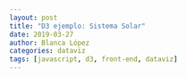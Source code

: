 ```yaml
---
layout: post
title: "D3 ejemplo: Sistema Solar"
date: 2019-03-27
author: Blanca López
categories: dataviz
tags: [javascript, d3, front-end, dataviz]
---
```


<!-- ![alt text](assets/images/solar_system.png "Wallpaper") -->
<style type="text/css"> 
  @import url('https://raw.githubusercontent.com/Caged/d3-tip/master/examples/example-styles.css');
  @import url("/css/solar_system.css");
</style>
<script src="https://d3js.org/d3.v5.min.js"></script>
<script src="https://cdnjs.cloudflare.com/ajax/libs/d3-tip/0.9.1/d3-tip.js"></script>
<div class="relative">
  <div id="info-planet"></div>
  <div id="planets"></div>
</div>
<script type="text/javascript">
  const width = 900;
  const height = 900;
  const sunx = 200;
  const suny = 200;
  const sunr = 50;
  const diag = Math.sqrt(2 * (500 * 500));
  const t0    = new Date().setHours(0,0,0,0);
  const delta = (Date.now() - t0);
  const tip = d3.tip()
    .attr('class', 'd3-tip')
    .html(d => d.planet);
  const svg = d3.select('#planets')
    .append('svg')
    .attr('width', width)
    .attr('height', height)
    .style('width', '100%')
    .style('height', 'auto')
    .attr('viewBox', `0 0 ${width} ${height}`)
    .attr('preserveAspectRatio', 'xMidYMid meet');
  svg.call(tip);
  svg.append('circle')
    .classed('sun', true)
    .attr('cx', sunx)
    .attr('cy', suny)
    .attr('r', sunr)
    .attr('fill', 'gold');
  d3.csv('/assets/data/planetas.csv', d => {
      return {
        planet: d.planeta,
        distance: +d.kmDistanciaAlSol,
        diameter: +d.diametroKm,
        radius: +d.diametroKm / 2,
        speed: +d['speed km/s']
        };
      }).then(data4 => {
        const maxDistance = d3.max(data4, d => d.distance); // Obtiene la mayor  distancia de los planetas con respecto al Sol
        // Crea una escala lineal para las distancias de los planetas
        const distance = d3.scaleLinear()
          .range( [ sunr, diag - 25])
          // Establece el dominio de la escala
          .domain([ 0, maxDistance]);
        const minSize = d3.min(data4, d => d.radius);
        const maxSize = d3.max(data4, d => d.radius);
        // Obtén el tamaño más grande de todos los planetas (d3.max(data4, function(d) { //Qué propiedad quieres? });
        const size = d3.scaleLinear()
          .range( [0, 2, 20])
          .domain([0, minSize, maxSize]);
        console.log(size(695510));
        const color = d3.scaleOrdinal()
          .range(['#424E4C', '#7C5531', '#7BBBF0', '#CC522C', '#A67845', '#EBA340', '#75D6F1', '#2C73A9'])
          .domain(data4.map(d => d.planet));
          // Establece el dominio de la escala ordinal con la lista de los nombres de los planetas
        // data4.map(function(objeto){ return PROPIEDAD QUE QUIERES; })
        // Dibuja circulos para cada planeta dentro del svg (Ve el ejemplo de los eventos)
        const grupoPlaneta = svg.selectAll('.planet-group')
          .data(data4, d => d.planet)
            .enter()
              .append('g')
              .attr('class', 'planet-group')
              .attr('x', d => {
                c = distance(d.distance);
                return c / Math.sqrt(2);
              })
              .attr('y', d => {
                c = distance(d.distance);
                return c / Math.sqrt(2);
              });
        grupoPlaneta.append('circle')
          .attr('cx', d => {
            c = distance(d.distance);
            return c / Math.sqrt(2);
          })
          .attr('cy', d => {
            c = distance(d.distance);
            return c / Math.sqrt(2);
          })
          .attr('r', d => size(d.radius))
          .attr('fill', d => color(d.planet))
          .style('cursor', 'pointer')
          .on('mouseover', function(d) {
            tip.show(d, this);
          })
          .on('mouseout', function(d) {
            tip.hide(d, this);
          })
          .on('click', d => {
            const earth = data4.find(o => o.planet === 'Tierra');
            const distanceFromEarth = Math.abs(d.distance - earth.distance);
            const percRadius = d.radius / earth.radius;
            const format = d3.format(',.0f');
            const format2 = d3.format(',.2f');
            d3.select('#info-planet')
              .html(`<div class="cont"><p><b>${d.planet}</b> es un planeta del Sistema Solar,
              está a <span class="datum">${format(d.distance)}</span> km del Sol,
              y tiene un diámetro de <span class="datum">${format(d.diameter)}</span> km.</p>
              <p>En comparación con la Tierra se encuentra a
              <span class="datum">${format(distanceFromEarth)}</span> km y su radio es <span class="datum">${format2(percRadius)}</span>
              veces el de la Tierra</p></div>`);
          });
        setInterval(function(){
          var delta = (Date.now() - t0);
          svg.selectAll(".planet-group").attr("transform", function(d) {
            return `translate(${sunx},${suny})rotate(${(0 + (delta * (d.speed/800)))})`;
          });
        }, 40);
      });
</script>

